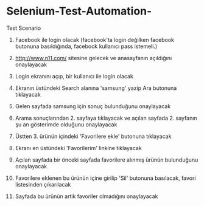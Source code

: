 # Selenium-Test-Automation-

Test Scenario

1. Facebook ile login olacak (facebook'ta login değilken facebook butonuna basıldığında, facebook kullanıcı pass istemeli.)

2. <http://www.n11.com/> sitesine gelecek ve anasayfanın açıldığını onaylayacak

3. Login ekranını açıp, bir kullanıcı ile login olacak

4. Ekranın üstündeki Search alanına 'samsung' yazip Ara butonuna tıklayacak

5. Gelen sayfada samsung için sonuç bulunduğunu onaylayacak

6. Arama sonuçlarından 2. sayfaya tıklayacak ve açılan sayfada 2. sayfanın şu an gösterimde olduğunu onaylayacak

7. Üstten 3. ürünün içindeki 'Favorilere ekle' butonuna tıklayacak

8. Ekranı en üstündeki 'Favorilerim' linkine tıklayacak

9. Açılan sayfada bir önceki sayfada favorilere alınmış ürünün bulunduğunu onaylayacak

10. Favorilere eklenen bu ürünün içine girilip 'Sil' butonuna basılacak, favori listesinden çıkarılacak

11. Sayfada bu ürünün artik favoriler olmadığını onaylayacak
